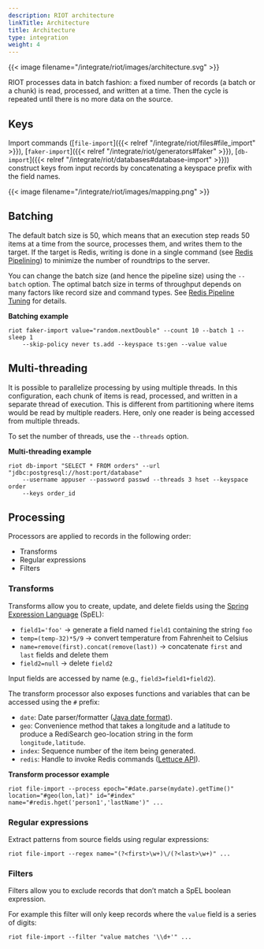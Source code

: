 ```yaml
---
description: RIOT architecture
linkTitle: Architecture
title: Architecture
type: integration
weight: 4
---
```


{{< image filename="/integrate/riot/images/architecture.svg" >}}

RIOT processes data in batch fashion: a fixed number of records (a batch or a chunk) is read, processed, and written at a time.
Then the cycle is repeated until there is no more data on the source.

## Keys

Import commands ([`file-import`]({{< relref "/integrate/riot/files#file_import" >}}), [`faker-import`]({{< relref "/integrate/riot/generators#faker" >}}), [`db-import`]({{< relref "/integrate/riot/databases#database-import" >}})) construct keys from input records by concatenating a keyspace prefix with the field names.

{{< image filename="/integrate/riot/images/mapping.png" >}}

## Batching

The default batch size is 50, which means that an execution step reads 50 items at a time from the source, processes them, and writes them to the target.
If the target is Redis, writing is done in a single command (see [Redis Pipelining](https://redis.io/topics/pipelining)) to minimize the number of roundtrips to the server.

You can change the batch size (and hence the pipeline size) using the `--batch` option.
The optimal batch size in terms of throughput depends on many factors like record size and command types. See [Redis Pipeline Tuning](https://stackoverflow.com/a/32165090) for details.

**Batching example**

```
riot faker-import value="random.nextDouble" --count 10 --batch 1 --sleep 1
    --skip-policy never ts.add --keyspace ts:gen --value value
```

## Multi-threading

It is possible to parallelize processing by using multiple threads.
In this configuration, each chunk of items is read, processed, and written in a separate thread of execution.
This is different from partitioning where items would be read by multiple readers.
Here, only one reader is being accessed from multiple threads.

To set the number of threads, use the `--threads` option.

**Multi-threading example**

```
riot db-import "SELECT * FROM orders" --url "jdbc:postgresql://host:port/database"
    --username appuser --password passwd --threads 3 hset --keyspace order
    --keys order_id
```

## Processing

Processors are applied to records in the following order:

* Transforms
* Regular expressions
* Filters

### Transforms

Transforms allow you to create, update, and delete fields using the [Spring Expression Language](https://docs.spring.io/spring/docs/current/spring-framework-reference/core.html#expressions) (SpEL):

* `field1='foo'` -> generate a field named `field1` containing the string `foo`
* `temp=(temp-32)*5/9` -> convert temperature from Fahrenheit to Celsius
* `name=remove(first).concat(remove(last))` -> concatenate `first` and `last` fields and delete them
* `field2=null` -> delete `field2`

Input fields are accessed by name (e.g., `field3=field1+field2`).

The transform processor also exposes functions and variables that can be accessed using the `#` prefix:

* `date`: Date parser/formatter ([Java date format](https://docs.oracle.com/javase/7/docs/api/java/text/SimpleDateFormat.html)).
* `geo`: Convenience method that takes a longitude and a latitude to produce a RediSearch geo-location string in the form `longitude,latitude`.
* `index`: Sequence number of the item being generated.
* `redis`: Handle to invoke Redis commands ([Lettuce API](https://lettuce.io/core/release/api/io/lettuce/core/api/sync/RedisCommands.html)).

**Transform processor example**

```
riot file-import --process epoch="#date.parse(mydate).getTime()" location="#geo(lon,lat)" id="#index" name="#redis.hget('person1','lastName')" ...
```

### Regular expressions

Extract patterns from source fields using regular expressions:
```
riot file-import --regex name="(?<first>\w+)\/(?<last>\w+)" ...
```

### Filters

Filters allow you to exclude records that don’t match a SpEL boolean expression.

For example this filter will only keep records where the `value` field is a series of digits:

```
riot file-import --filter "value matches '\\d+'" ...
```
